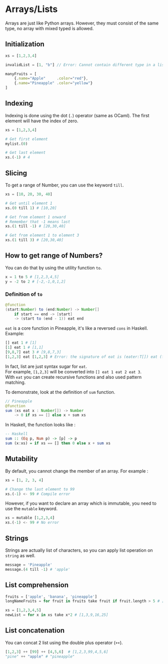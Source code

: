 # Arrays/Lists
Arrays are just like Python arrays. However, they must consist of the same type, no array with mixed typed is allowed.

## Initialization
```js
xs = [1,2,3,4]

invalidList = [1, "b"] // Error: Cannot contain different type in a list

manyFruits = [
    {.name="Apple"     .color="red"},
    {.name="Pineapple" .color="yellow"}
]


```

## Indexing
Indexing is done using the dot (`.`) operator (same as OCaml).
The first element will have the index of zero.
```python
xs = [1,2,3,4]

# Get first element
mylist.(0)

# Get last element
xs.(-1) # 4
```

## Slicing
To get a range of Number, you can use the keyword `till`.
```python
xs = [10, 20, 30, 40]

# Get until element 1
xs.(0 till 1) # [10,20]

# Get from element 1 onward
# Remember that -1 means last
xs.(1 till -1) # [20,30,40]

# Get from element 1 to element 3
xs.(1 till 3) # [20,30,40]
```

## How to get range of Numbers?
You can do that by using the utility function `to`.
```python
x = 1 to 5 # [1,2,3,4,5]
y = -2 to 2 # [-2,-1,0,1,2]
```
### Definition of `to`
```java
@function
(start:Number) to (end:Number) -> Number[]
    if start == end -> [start]
    -> (start to (end - 1)) eat end
```
`eat` is a core function in Pineapple, it's like a reversed `cons` in Haskell.  
Example:
```python
[] eat 1 # [1]
[1] eat 1 # [1,1]
[9,8,7] eat 3 # [9,8,7,3]
[1,2,3] eat [1,2,3] # Error: the signature of eat is (eater:T[]) eat (food:T) -> T[]
```
In fact, list are just syntax sugar for `eat`.  
For example, `[1,2,3]` will be converted into `[] eat 1 eat 2 eat 3`.  
With `eat` you can create recursive functions and also used pattern matching.   

To demonstrate, look at the definition of `sum` function.

```java
// Pineapple
@function
sum (xs eat x : Number[]) -> Number
    -> 0 if xs == [] else x + sum xs
```
In Haskell, the function looks like :
```hs
-- Haskell
sum :: (Eq p, Num p) -> [p] -> p
sum (x:xs) = if xs == [] then 0 else x + sum xs
```


## Mutability
By default, you cannot change the member of an array.  For example :
```python
xs = [1, 2, 3, 4]

# Change the last element to 99
xs.(-1) <- 99 # Compile error
```
However, if you want to declare an array which is immutable, you need to use the `mutable` keyword.  
```python
xs = mutable [1,2,3,4]
xs.(-1) <- 99 # No error
```

## Strings
Strings are actually list of characters, so you can apply list operation on `string` as well.
```python
message = 'Pineapple'
message.(4 till -1) # 'apple'
```


## List comprehension
```python
fruits = ['apple', 'banana', 'pineapple']
longNameFruits = for fruit in fruits take fruit if fruit.length > 5 # ['banana', 'pineapple']

xs = [1,2,3,4,5]
newList = for x in xs take x*2 # [1,3,9,16,25]
```

## List concatenation 
You can concat 2 list using the double plus operator (`++`).
```python
[1,2,3] ++ [99] ++ [4,5,6]  # [1,2,3,99,4,5,6]
"pine" ++ "apple" # "pineapple"
```